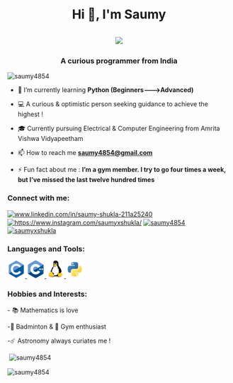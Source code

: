 <h1 align="center">Hi 👋, I'm Saumy</h1>
<h2 align ="center"> <img src="https://media.giphy.com/media/hqU2KkjW5bE2v2Z7Q2/giphy.gif" width="150"</h2>  
<h3 align="center">A curious programmer from India</h3>

<p align="left"> <img src="https://komarev.com/ghpvc/?username=saumy4854&label=Profile%20views&color=0e75b6&style=flat" alt="saumy4854" /> </p>

- 🌱 I’m currently learning **Python (Beginners--->Advanced)**

- 💻 A curious & optimistic person seeking guidance to achieve the highest !

- 🎓 Currently pursuing Electrical & Computer Engineering from Amrita Vishwa Vidyapeetham

- 📫 How to reach me **saumy4854@gmail.com**

- ⚡ Fun fact about me : **I’m a gym member. I try to go four times a week, but I’ve missed the last twelve hundred times**

<h3 align="left">Connect with me:</h3>
<p align="left">
<a href="https://linkedin.com/in/www.linkedin.com/in/saumy-shukla-211a25240" target="blank"><img align="center" src="https://raw.githubusercontent.com/rahuldkjain/github-profile-readme-generator/master/src/images/icons/Social/linked-in-alt.svg" alt="www.linkedin.com/in/saumy-shukla-211a25240" height="30" width="40" /></a>
<a href="https://instagram.com/https://www.instagram.com/saumyxshukla/" target="blank"><img align="center" src="https://raw.githubusercontent.com/rahuldkjain/github-profile-readme-generator/master/src/images/icons/Social/instagram.svg" alt="https://www.instagram.com/saumyxshukla/" height="30" width="40" /></a>
<a href="https://www.leetcode.com/saumy4854" target="blank"><img align="center" src="https://raw.githubusercontent.com/rahuldkjain/github-profile-readme-generator/master/src/images/icons/Social/leet-code.svg" alt="saumy4854" height="30" width="40" /></a>
<a href="https://discord.gg/saumyxshukla" target="blank"><img align="center" src="https://raw.githubusercontent.com/rahuldkjain/github-profile-readme-generator/master/src/images/icons/Social/discord.svg" alt="saumyxshukla" height="30" width="40" /></a>
</p>

<h3 align="left">Languages and Tools:</h3>
<p align="left"> <a href="https://www.cprogramming.com/" target="_blank" rel="noreferrer"> <img src="https://raw.githubusercontent.com/devicons/devicon/master/icons/c/c-original.svg" alt="c" width="40" height="40"/> </a> <a href="https://www.w3schools.com/cpp/" target="_blank" rel="noreferrer"> <img src="https://raw.githubusercontent.com/devicons/devicon/master/icons/cplusplus/cplusplus-original.svg" alt="cplusplus" width="40" height="40"/> </a> <a href="https://www.linux.org/" target="_blank" rel="noreferrer"> <img src="https://raw.githubusercontent.com/devicons/devicon/master/icons/linux/linux-original.svg" alt="linux" width="40" height="40"/> </a> <a href="https://www.python.org" target="_blank" rel="noreferrer"> <img src="https://raw.githubusercontent.com/devicons/devicon/master/icons/python/python-original.svg" alt="python" width="40" height="40"/> </a> </p>


<h3 align="left">Hobbies and Interests:</h3>
<p align="left">
- 📚 Mathematics is love

-🏸 Badminton & 💪 Gym enthusiast

-☄️ Astronomy always curiates me ! 

<p>&nbsp;<img align="center" src="https://github-readme-stats.vercel.app/api?username=saumy4854&show_icons=true&locale=en" alt="saumy4854" /></p>

<p><img align="center" src="https://github-readme-streak-stats.herokuapp.com/?user=saumy4854&" alt="saumy4854" /></p>
